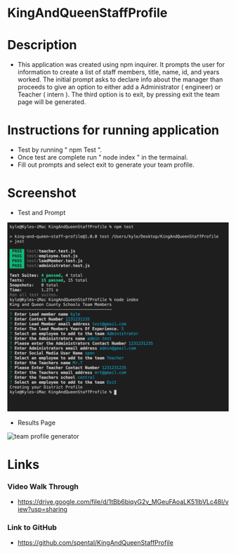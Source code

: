# KingAndQueenStaffProfile

# Description

- This application was created using npm inquirer. It prompts the user for information to create a list of staff members, title, name, id, and years worked. The initial prompt asks to declare info about the manager than proceeds to give an option to either add a Administrator ( engineer) or Teacher ( intern ). The third option is to exit, by pressing exit the team page will be generated. 


# Instructions for running application

- Test by running " npm Test ".
- Once test are complete run " node index " in the termainal.   
- Fill out prompts and select exit to generate your team profile. 

# Screenshot
- Test and Prompt

<img alt="team profile generator" src= "https://github.com/spental/KingAndQueenStaffProfile/blob/main/assets/images/test.png?raw=true" >

- Results Page

<img alt="team profile generator" src= "https://github.com/spental/KingAndQueenStaffProfile/blob/main/assets/images/generatedTeamPage.png?raw=true" >
  

# Links

### Video Walk Through

- https://drive.google.com/file/d/1tBb6biqyG2v_MGeuFAoaLK51IbVLc48I/view?usp=sharing

### Link to GitHub

- https://github.com/spental/KingAndQueenStaffProfile


